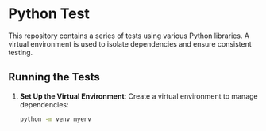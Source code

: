 # Python Test

This repository contains a series of tests using various Python libraries. A virtual environment is used to isolate dependencies and ensure consistent testing.

## Running the Tests

1. **Set Up the Virtual Environment**:
   Create a virtual environment to manage dependencies:
   ```bash
   python -m venv myenv
